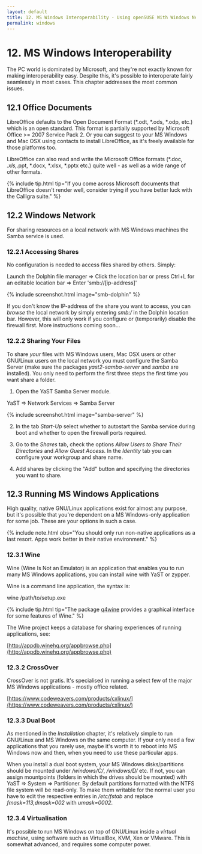 ```yaml
---
layout: default
title: 12. MS Windows Interoperability - Using openSUSE With Windows Network, Documents and Running MS Windows Applications
permalink: windows
---
```


# 12. MS Windows Interoperability

The PC world is dominated by Microsoft, and they're not exactly known for making interoperability easy. Despite this, it's possible to interoperate fairly seamlessly in most cases. This chapter addresses the most common issues.

## 12.1 Office Documents

LibreOffice defaults to the Open Document Format (*.odt, *.ods, *.odp, etc.) which is an open standard. This format is partially supported by Microsoft Office >= 2007 Service Pack 2. Or you can suggest to your MS Windows and Mac OSX using contacts to install LibreOffice, as it's freely available for those platforms too.

LibreOffice can also read and write the Microsoft Office formats (*.doc, *.xls,*.ppt, *.docx, *.xlsx, *.pptx etc.) quite well - as well as a wide range of other formats.

{% include tip.html tip="If you come across Microsoft documents that LibreOffice doesn't render well, consider trying if you have better luck with the Calligra suite." %}

## 12.2 Windows Network

For sharing resources on a local network with MS Windows machines the Samba service is used.

### 12.2.1 Accessing Shares

No configuration is needed to access files shared by others. Simply:

<div class="path">Launch the Dolphin file manager => Click the location bar or press Ctrl+L for an editable location bar => Enter 'smb://[ip-address]'</div><p></p>

{% include screenshot.html image="smb-dolphin" %}

If you don't know the IP-address of the share you want to access, you can *browse* the local network by simply entering *smb:/* in the Dolphin location bar. However, this will only work if you configure or (temporarily) disable the firewall first. More instructions coming soon...

### 12.2.2 Sharing Your Files

To share *your* files with MS Windows users, Mac OSX users or other GNU/Linux users on the local network you must configure the Samba Server (make sure the packages *yast2-samba-server* and *samba* are installed). You only need to perform the first three steps the first time you want share a folder.

1) Open the YaST Samba Server module.

<div class="path">YaST =&gt; Network Services  =&gt; Samba Server</div><p></p>

{% include screenshot.html image="samba-server" %}

2) In the tab *Start-Up* select whether to autostart the Samba service during boot and whether to open the firewall ports required.

3) Go to the *Shares* tab, check the options *Allow Users to Share Their Directories* and *Allow Guest Access*. In the *Identity* tab you can configure your workgroup and share name.

4) Add shares by clicking the "Add" button and specifying the directories you want to share.

## 12.3 Running MS Windows Applications

High quality, native GNU/Linux applications exist for almost any purpose, but it's possible that you're dependent on a MS Windows-only application for some job. These are your options in such a case.

{% include note.html obs="You should only run non-native applications as a last resort. Apps work better in their native environment." %}

### 12.3.1 Wine

Wine (Wine Is Not an Emulator) is an application that enables you to run many MS Windows applications, you can install wine with YaST or zypper.

Wine is a command line application, the syntax is:

<div class="cl">wine /path/to/setup.exe</div><p></p>

{% include tip.html tip="The package [q4wine](http://sourceforge.net/projects/q4wine/) provides a graphical interface for some features of Wine." %}

The Wine project keeps a database for sharing experiences of running applications, see:

[http://appdb.winehq.org/appbrowse.php](http://appdb.winehq.org/appbrowse.php)

### 12.3.2 CrossOver

CrossOver is not gratis. It's specialised in running a select few of the major MS Windows applications - mostly office related.

[https://www.codeweavers.com/products/cxlinux/](https://www.codeweavers.com/products/cxlinux/)

### 12.3.3 Dual Boot

As mentioned in the *Installation* chapter, it's relatively simple to run GNU/Linux and MS Windows on the same computer. If your only need a few applications that you rarely use, maybe it's worth it to reboot into MS Windows now and then, when you need to use these particular apps.

When you install a dual boot system, your MS Windows disks/partitions should be mounted under */windows/C/*, */windows/D/* etc. If not, you can assign mountpoints (folders in which the drives should be mounted) with YaST => System => Partitioner. By default partitions formatted with the NTFS file system will be read-only. To make them writable for the normal user you have to edit the respective entries in */etc/fstab* and replace *fmask=113,dmask=002* with *umask=0002*.

### 12.3.4 Virtualisation

It's possible to run MS Windows on top of GNU/Linux inside a *virtual machine*, using software such as VirtualBox, KVM, Xen or VMware. This is somewhat advanced, and requires some computer power.
